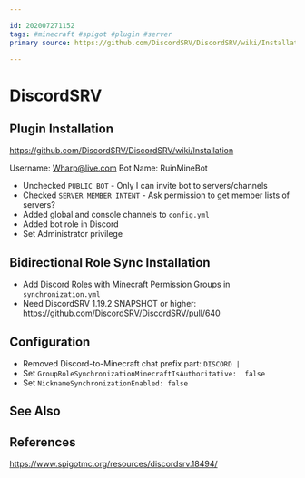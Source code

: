 ```yaml
---

id: 202007271152
tags: #minecraft #spigot #plugin #server
primary source: https://github.com/DiscordSRV/DiscordSRV/wiki/Installation

---
```


# DiscordSRV

## Plugin Installation
https://github.com/DiscordSRV/DiscordSRV/wiki/Installation

Username: Wharp@live.com
Bot Name: RuinMineBot

- Unchecked `PUBLIC BOT` - Only I can invite bot to servers/channels
- Checked `SERVER MEMBER INTENT` - Ask permission to get member lists of servers?
- Added global and console channels to `config.yml`
- Added bot role in Discord
- Set Administrator privilege

## Bidirectional Role Sync Installation
- Add Discord Roles with Minecraft Permission Groups in `synchronization.yml`
- Need DiscordSRV 1.19.2 SNAPSHOT or higher:
https://github.com/DiscordSRV/DiscordSRV/pull/640


## Configuration

- Removed Discord-to-Minecraft chat prefix part: `DISCORD | `
- Set `GroupRoleSynchronizationMinecraftIsAuthoritative:  false`
- Set `NicknameSynchronizationEnabled: false`

## See Also

## References
https://www.spigotmc.org/resources/discordsrv.18494/

